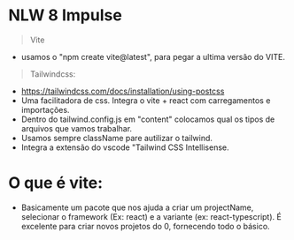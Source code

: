 # NLW 8 Impulse
> Vite
- usamos o "npm create vite@latest", para pegar a ultima versão do VITE. 

> Tailwindcss:
- https://tailwindcss.com/docs/installation/using-postcss
- Uma facilitadora de css. Integra o vite + react com carregamentos e importações.
- Dentro do tailwind.config.js em "content" colocamos qual os tipos de arquivos que vamos trabalhar.
- Usamos sempre className pare autilizar o tailwind.
- Integra a extensão do vscode "Tailwind CSS Intellisense.

# O que é vite:
- Basicamente um pacote que nos ajuda a criar um projectName, selecionar o framework (Ex: react) e a variante (ex: react-typescript). É excelente para criar novos projetos do 0, fornecendo todo o básico. 

